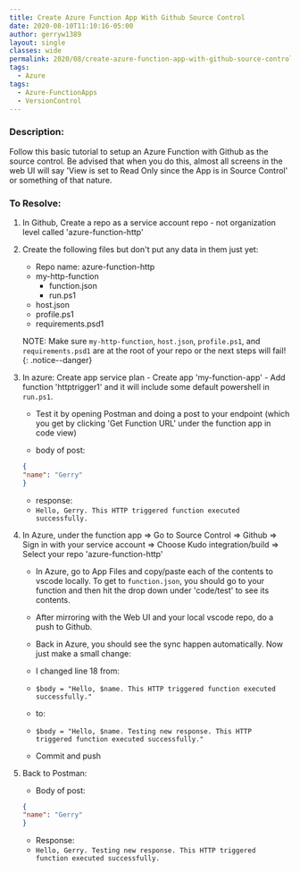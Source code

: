 ```yaml
---
title: Create Azure Function App With Github Source Control
date: 2020-08-10T11:10:16-05:00
author: gerryw1389
layout: single
classes: wide
permalink: 2020/08/create-azure-function-app-with-github-source-control
tags:
  - Azure
tags:
  - Azure-FunctionApps
  - VersionControl
---
```

<!--more-->

### Description:

Follow this basic tutorial to setup an Azure Function with Github as the source control. Be advised that when you do this, almost all screens in the web UI will say 'View is set to Read Only since the App is in Source Control' or something of that nature.

### To Resolve:

1. In Github, Create a repo as a service account repo - not organization level called 'azure-function-http'

2. Create the following files but don't put any data in them just yet:

   - Repo name: azure-function-http
   - my-http-function
     - function.json
     - run.ps1
   - host.json
   - profile.ps1
   - requirements.psd1

   NOTE: Make sure `my-http-function`, `host.json`, `profile.ps1`, and `requirements.psd1` are at the root of your repo or the next steps will fail!
   {: .notice--danger}

3. In azure: Create app service plan - Create app 'my-function-app' - Add function 'httptrigger1' and it will include some default powershell in `run.ps1`.

   - Test it by opening Postman and doing a post to your endpoint (which you get by clicking 'Get Function URL' under the function app in code view)

   - body of post:

   ```json
   {
   "name": "Gerry"
   }
   ```

   - response:
   - `Hello, Gerry. This HTTP triggered function executed successfully.`

4. In Azure, under the function app => Go to Source Control => Github => Sign in with your service account => Choose Kudo integration/build => Select your repo 'azure-function-http'

   - In Azure, go to App Files and copy/paste each of the contents to vscode locally. To get to `function.json`, you should go to your function and then hit the drop down under 'code/test' to see its contents.

   - After mirroring with the Web UI and your local vscode repo, do a push to Github.

   - Back in Azure, you should see the sync happen automatically. Now just make a small change:

   - I changed line 18 from:

   - `$body = "Hello, $name. This HTTP triggered function executed successfully."`
   - to:
   - `$body = "Hello, $name. Testing new response. This HTTP triggered function executed successfully."`
   - Commit and push

5. Back to Postman:

   - Body of post:

   ```json
   {
   "name": "Gerry"
   }
   ```

   - Response:
   - `Hello, Gerry. Testing new response. This HTTP triggered function executed successfully.`
